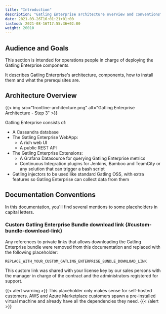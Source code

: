 ```yaml
---
title: "Introduction"
description: "Gatling Enterprise architecture overview and conventions"
date: 2021-03-26T16:01:21+01:00
lastmod: 2021-08-16T17:55:36+02:00
weight: 20010
---
```


## Audience and Goals

This section is intended for operations people in charge of deploying the Gatling Enterprise components.

It describes Gatling Enterprise's architecture, components, how to install them and what the prerequisites are.

## Architecture Overview

{{< img src="frontline-architecture.png" alt="Gatling Enterprise Architecture - Step 3" >}}

Gatling Enterprise consists of:

- A Cassandra database
- The Gatling Enterprise WebApp:
  * A rich web UI
  * A public REST API
- The Gatling Enterprise Extensions:
  * A Grafana Datasource for querying Gatling Enterprise metrics
  * Continuous Integration plugins for Jenkins, Bamboo and TeamCity or any solution that can trigger a bash script
- Gatling injectors to be used like standard Gatling OSS, with extra features so Gatling Enterprise can collect data from them

## Documentation Conventions

In this documentation, you'll find several mentions to some placeholders in capital letters.

### Custom Gatling Enterprise Bundle download link {#custom-bundle-download-link}

Any references to private links that allows downloading the Gatling Enterprise bundle were removed from this documentation and replaced with the following placeholder:

```
REPLACE_WITH_YOUR_CUSTOM_GATLING_ENTERPRISE_BUNDLE_DOWNLOAD_LINK
```

This custom link was shared with your license key by our sales persons with the manager in charge of the contract and the administrators registered for support.

{{< alert warning >}}
This placeholder only makes sense for self-hosted customers. AWS and Azure Marketplace customers spawn a pre-installed virtual machine and already have all the dependencies they need.
{{< /alert >}}
